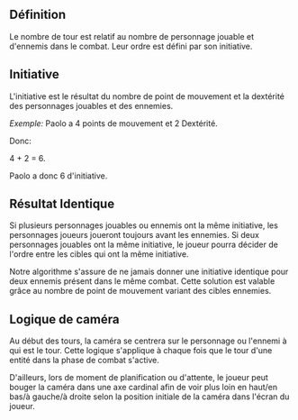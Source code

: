 ## Définition 

Le nombre de tour est relatif au nombre de personnage jouable et d'ennemis dans le combat. Leur ordre est défini par son initiative.
## Initiative

L'initiative est le résultat du nombre de point de mouvement et la dextérité des personnages jouables et des ennemies. 

*Exemple:* Paolo a 4 points de mouvement et 2 Dextérité. 

Donc: 

4 + 2 = 6.   

Paolo a donc 6 d'initiative. 

## Résultat Identique 

Si plusieurs personnages jouables ou ennemis ont la même initiative, les personnages joueurs joueront toujours avant les ennemies. Si deux personnages jouables ont la même initiative, le joueur pourra décider de l'ordre entre les cibles qui ont la même initiative. 

Notre algorithme s'assure de ne jamais donner une initiative identique pour deux ennemis présent dans le même combat. Cette solution est valable grâce au nombre de point de mouvement variant des cibles ennemies.

## Logique de caméra 

Au début des tours, la caméra se centrera sur le personnage ou l'ennemi à qui est le tour. Cette logique s'applique à chaque fois que le tour d'une entité dans la phase de combat s'active.

D'ailleurs, lors de moment de planification ou d'attente, le joueur peut bouger la caméra dans une axe cardinal afin de voir plus loin en haut/en bas/à gauche/à droite selon la position initiale de la caméra dans l'écran du joueur.
